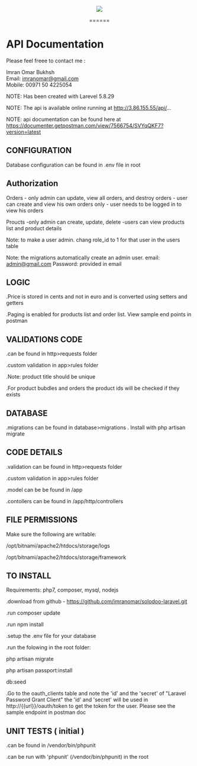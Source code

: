<p align="center">
<img src="https://www.saloodo.ae/wp-content/uploads/2018/04/logo.svg"></p>

<p align="center">
======


API Documentation
=============
Please feel freee to contact me :

Imran Omar Bukhsh<br>
Email: imranomar@gmail.com<br>
Mobile: 00971 50 4225054<br>

NOTE: Has been created with Larevel 5.8.29

NOTE: The api is available online running at http://3.86.155.55/api/...

NOTE: api documentation can be found here at
https://documenter.getpostman.com/view/7566754/SVYqQKF7?version=latest

CONFIGURATION
-------------
Database configuration can be found in .env file in root

Authorization
-------------
Orders - only admin can update, view all orders, and destroy orders
       - user can create and view his own orders only
       - user needs to be logged in to view his orders

Proucts -only admin can create, update, delete
	-users can view products list and product details

Note: to make a user admin. chang role_id to 1 for that user in the users table

Note: the migrations automatically create an admin user. email: admin@gmail.com Password: provided in email

LOGIC
-----
.Price is stored in cents and not in euro and is converted using setters and getters

.Paging is enabled for products list and order list. View sample end points in postman

VALIDATIONS CODE
-----------------
.can be found in http>requests folder

.custom validation in app>rules folder

.Note: product title should be unique

.For product bubdles and orders the product ids will be checked if they exists


DATABASE
--------
.migrations can be found in database>migrations . Install with php artisan migrate

CODE DETAILS
------------
.validation can be found in http>requests folder

.custom validation in app>rules folder

.model can be be found in /app

.contollers can be found in /app/http/controllers

FILE PERMISSIONS
----------------
Make sure the following are writable:

/opt/bitnami/apache2/htdocs/storage/logs 

/opt/bitnami/apache2/htdocs/storage/framework

TO INSTALL
----------
Requirements: php7, composer, mysql, nodejs

.download from github - https://github.com/imranomar/solodoo-laravel.git

.run composer update

.run npm install

.setup the .env file for your database

.run the folowing in the root folder:

php artisan migrate

php artisan passport:install

db:seed

.Go to the oauth_clients table and note the 'id' and the 'secret' of "Laravel Password Grant Client"
the 'id' and 'secret' will be used in http://{{url}}/oauth/token to get the token for the user. Please see the sample endpoint in postman doc

UNIT TESTS ( initial )
---------------------------
.can be found in /vendor/bin/phpunit

.can be run with 'phpunit' (/vendor/bin/phpunit) in the root



</p>
